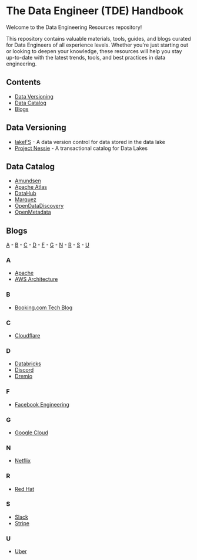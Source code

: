 # The Data Engineer (TDE) Handbook

Welcome to the Data Engineering Resources repository!

This repository contains valuable materials, tools, guides, and blogs curated for Data Engineers of all experience levels. Whether you're just starting out or looking to deepen your knowledge, these resources will help you stay up-to-date with the latest trends, tools, and best practices in data engineering.

## Contents

- [Data Versioning](#data-versioning)
- [Data Catalog](#data-catalog)
- [Blogs](#blogs)

## Data Versioning

- [lakeFS](https://github.com/treeverse/lakeFS) - A data version control for data stored in the data lake
- [Project Nessie](https://github.com/projectnessie/nessie)  - A transactional catalog for Data Lakes

## Data Catalog

- [Amundsen](https://www.amundsen.io/)
- [Apache Atlas](https://atlas.apache.org/)
- [DataHub](https://datahubproject.io/)
- [Marquez](https://marquezproject.ai/)
- [OpenDataDiscovery](https://opendatadiscovery.org/)
- [OpenMetadata](https://open-metadata.org/)
  
## Blogs
[A](https://github.com/sivakumar-mahalingam/the-data-engineer-handbook/blob/main/README.md#a) - [B](https://github.com/sivakumar-mahalingam/the-data-engineer-handbook/blob/main/README.md#b) - [C](https://github.com/sivakumar-mahalingam/the-data-engineer-handbook/blob/main/README.md#c) - [D](https://github.com/sivakumar-mahalingam/the-data-engineer-handbook/blob/main/README.md#d) - [F](https://github.com/sivakumar-mahalingam/the-data-engineer-handbook/blob/main/README.md#f) - [G](https://github.com/sivakumar-mahalingam/the-data-engineer-handbook/blob/main/README.md#g) - [N](https://github.com/sivakumar-mahalingam/the-data-engineer-handbook/blob/main/README.md#n) - [R](https://github.com/sivakumar-mahalingam/the-data-engineer-handbook/blob/main/README.md#r) - [S](https://github.com/sivakumar-mahalingam/the-data-engineer-handbook/blob/main/README.md#s) - [U](https://github.com/sivakumar-mahalingam/the-data-engineer-handbook/blob/main/README.md#u) 

### A
- [Apache](https://news.apache.org/)
- [AWS Architecture](https://aws.amazon.com/blogs/architecture/)

### B
- [Booking.com Tech Blog](https://blog.booking.com/)

### C

- [Cloudflare](https://blog.cloudflare.com/)

### D

- [Databricks](https://www.databricks.com/blog/)
- [Discord](https://discord.com/category/engineering)
- [Dremio](https://www.dremio.com/blog/)

### F

- [Facebook Engineering](https://engineering.fb.com/)

### G

- [Google Cloud](https://cloud.google.com/blog/)

###  N

- [Netflix](https://netflixtechblog.com/)

###  R

- [Red Hat](https://www.redhat.com/en/blog)

### S

- [Slack](https://slack.engineering/)
- [Stripe](https://stripe.com/blog/engineering)

### U

- [Uber](https://www.uber.com/en-BH/blog/engineering/)
